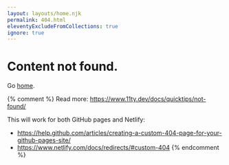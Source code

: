 ```yaml
---
layout: layouts/home.njk
permalink: 404.html
eleventyExcludeFromCollections: true
ignore: true
---
```


# Content not found.

Go <a href="{{ '/' | url }}">home</a>.

{% comment %}
Read more: https://www.11ty.dev/docs/quicktips/not-found/

This will work for both GitHub pages and Netlify:

- https://help.github.com/articles/creating-a-custom-404-page-for-your-github-pages-site/
- https://www.netlify.com/docs/redirects/#custom-404
  {% endcomment %}
